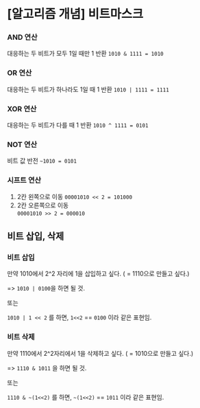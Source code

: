 # [알고리즘 개념] 비트마스크

### AND 연산
대응하는 두 비트가 모두 1일 때만 1 반환
`1010 & 1111 = 1010`

### OR 연산
대응하는 두 비트가 하나라도 1일 때 1 반환
`1010 | 1111 = 1111`

### XOR 연산
대응하는 두 비트가 다를 때 1 반환
`1010 ^ 1111 = 0101`

### NOT 연산
비트 값 반전
`~1010 = 0101`

### 시프트 연산
1. 2칸 왼쪽으로 이동
`00001010 << 2 = 101000`
2. 2칸 오른쪽으로 이동  
`00001010 >> 2 = 000010`

## 비트 삽입, 삭제

 ### 비트 삽입
 만약 1010에서 2^2 자리에 1을 삽입하고 싶다. ( = 1110으로 만들고 싶다.)

=> `1010 | 0100`을 하면 될 것.

또는

`1010 | 1 << 2` 를 하면,
`1<<2` == `0100` 이라 같은 표현임.

### 비트 삭제
만약 1110에서 2^2자리에서 1을 삭제하고 싶다. ( = 1010으로 만들고 싶다.)

=> `1110 & 1011` 을 하면 될 것.

또는

`1110 & ~(1<<2)` 를 하면,
`~(1<<2)` == `1011` 이라 같은 표현임.
<!--stackedit_data:
eyJoaXN0b3J5IjpbLTg1ODc0NjNdfQ==
-->